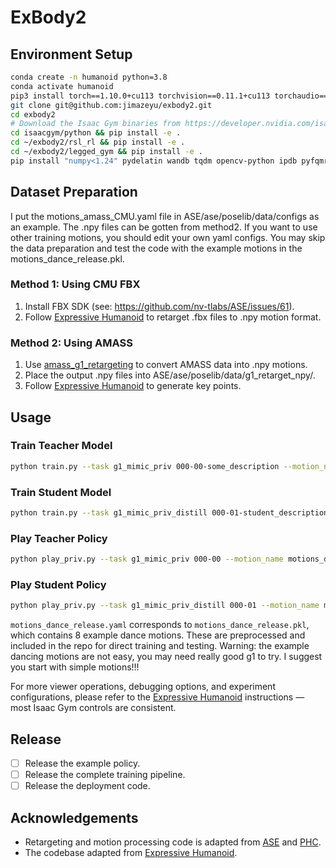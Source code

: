 # ExBody2

## Environment Setup

```bash
conda create -n humanoid python=3.8
conda activate humanoid
pip3 install torch==1.10.0+cu113 torchvision==0.11.1+cu113 torchaudio==0.10.0+cu113 -f https://download.pytorch.org/whl/cu113/torch_stable.html
git clone git@github.com:jimazeyu/exbody2.git
cd exbody2
# Download the Isaac Gym binaries from https://developer.nvidia.com/isaac-gym 
cd isaacgym/python && pip install -e .
cd ~/exbody2/rsl_rl && pip install -e .
cd ~/exbody2/legged_gym && pip install -e .
pip install "numpy<1.24" pydelatin wandb tqdm opencv-python ipdb pyfqmr flask dill gdown
```

## Dataset Preparation
I put the motions_amass_CMU.yaml file in ASE/ase/poselib/data/configs as an example. The .npy files can be gotten from method2. If you want to use other training motions, you should edit your own yaml configs. You may skip the data preparation and test the code with the example motions in the motions_dance_release.pkl.

### Method 1: Using CMU FBX

1. Install FBX SDK (see: https://github.com/nv-tlabs/ASE/issues/61).
2. Follow [Expressive Humanoid](https://github.com/chengxuxin/expressive-humanoid) to retarget .fbx files to .npy motion format.

### Method 2: Using AMASS

1. Use [amass_g1_retargeting](https://github.com/jimazeyu/amass_g1_retargeting.git) to convert AMASS data into .npy motions.
2. Place the output .npy files into ASE/ase/poselib/data/g1_retarget_npy/.
3. Follow [Expressive Humanoid](https://github.com/chengxuxin/expressive-humanoid) to generate key points.

## Usage

### Train Teacher Model

```bash
python train.py --task g1_mimic_priv 000-00-some_description --motion_name motions_dance_release.yaml --device cuda:0 --entity WANDB_ENTITY
```

### Train Student Model

```bash
python train.py --task g1_mimic_priv_distill 000-01-student_description --motion_name motions_dance_release.yaml --device cuda:0 --entity WANDB_ENTITY --resume --resumeid 000-00
```

### Play Teacher Policy

```bash
python play_priv.py --task g1_mimic_priv 000-00 --motion_name motions_dance_release.yaml --device cuda:0
```

### Play Student Policy

```bash
python play_priv.py --task g1_mimic_priv_distill 000-01 --motion_name motions_dance_release.yaml --device cuda:0
```

`motions_dance_release.yaml` corresponds to `motions_dance_release.pkl`, which contains 8 example dance motions. These are preprocessed and included in the repo for direct training and testing. 
Warning: the example dancing motions are not easy, you may need really good g1 to try. I suggest you start with simple motions!!!

For more viewer operations, debugging options, and experiment configurations, please refer to the [Expressive Humanoid](https://github.com/chengxuxin/expressive-humanoid) instructions — most Isaac Gym controls are consistent.

## Release

- [ ] Release the example policy.
- [ ] Release the complete training pipeline.
- [ ] Release the deployment code.

## Acknowledgements

- Retargeting and motion processing code is adapted from [ASE](https://github.com/nv-tlabs/ASE) and [PHC](https://github.com/ZhengyiLuo/PHC).
- The codebase adapted from [Expressive Humanoid](https://github.com/chengxuxin/expressive-humanoid).
